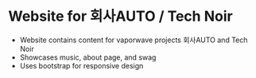 # Website for 회사AUTO / Tech Noir
* Website contains content for vaporwave projects 회사AUTO and Tech Noir
* Showcases music, about page, and swag
* Uses bootstrap for responsive design